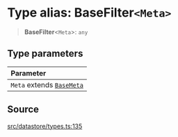 # Type alias: BaseFilter`<Meta>`

> **BaseFilter**\<`Meta`\>: `any`

## Type parameters

| Parameter |
| :------ |
| `Meta` extends [`BaseMeta`](BaseMeta.md) |

## Source

[src/datastore/types.ts:135](https://github.com/dexaai/llm-tools/blob/98f7fd5/src/datastore/types.ts#L135)
